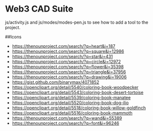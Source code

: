 # Web3 CAD Suite

js/activity.js and js/modes/modes-pen.js to see how to add a tool to the project.

##Icons

* https://thenounproject.com/search/?q=heart&i=187
* https://thenounproject.com/search/?q=square&i=12986
* https://thenounproject.com/search/?q=star&i=431
* https://thenounproject.com/search/?q=circle&i=12972
* https://thenounproject.com/search/?q=flower&i=35398
* https://thenounproject.com/search/?q=triangle&i=37956
* https://thenounproject.com/search/?q=drawing&i=19006
* https://gist.github.com/binarymax/4071852
* https://openclipart.org/detail/5540/coloring-book-woodpecker
* https://openclipart.org/detail/5543/coloring-book-desert-tortoise
* https://openclipart.org/detail/5539/coloring-book-manatee
* https://openclipart.org/detail/5520/coloring-book-dog-ilio
* https://openclipart.org/detail/5518/coloring-book-willow-goldfinch
* https://openclipart.org/detail/5516/coloring-book-mammoth
* https://thenounproject.com/search/?q=wand&i=55389
* https://thenounproject.com/search/?q=font&i=96246
